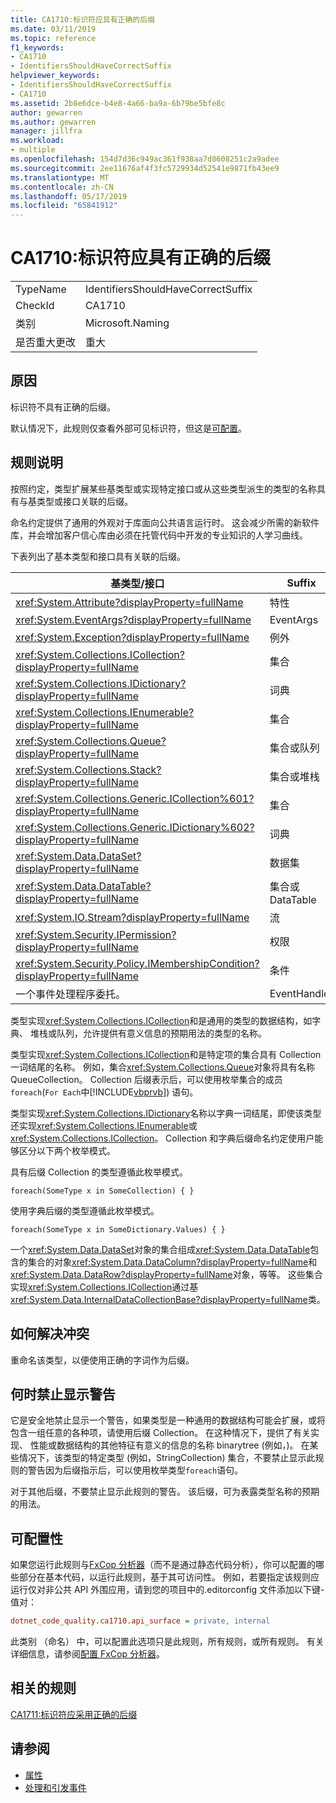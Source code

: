 ```yaml
---
title: CA1710:标识符应具有正确的后缀
ms.date: 03/11/2019
ms.topic: reference
f1_keywords:
- CA1710
- IdentifiersShouldHaveCorrectSuffix
helpviewer_keywords:
- IdentifiersShouldHaveCorrectSuffix
- CA1710
ms.assetid: 2b8e6dce-b4e8-4a66-ba9a-6b79be5bfe8c
author: gewarren
ms.author: gewarren
manager: jillfra
ms.workload:
- multiple
ms.openlocfilehash: 154d7d36c949ac361f938aa7d8608251c2a9adee
ms.sourcegitcommit: 2ee11676af4f3fc5729934d52541e9871fb43ee9
ms.translationtype: MT
ms.contentlocale: zh-CN
ms.lasthandoff: 05/17/2019
ms.locfileid: "65841912"
---
```

# <a name="ca1710-identifiers-should-have-correct-suffix"></a>CA1710:标识符应具有正确的后缀

|||
|-|-|
|TypeName|IdentifiersShouldHaveCorrectSuffix|
|CheckId|CA1710|
|类别|Microsoft.Naming|
|是否重大更改|重大|

## <a name="cause"></a>原因

标识符不具有正确的后缀。

默认情况下，此规则仅查看外部可见标识符，但这是[可配置](#configurability)。

## <a name="rule-description"></a>规则说明

按照约定，类型扩展某些基类型或实现特定接口或从这些类型派生的类型的名称具有与基类型或接口关联的后缀。

命名约定提供了通用的外观对于库面向公共语言运行时。 这会减少所需的新软件库，并会增加客户信心库由必须在托管代码中开发的专业知识的人学习曲线。

下表列出了基本类型和接口具有关联的后缀。

|基类型/接口|Suffix|
|--------------------------|------------|
|<xref:System.Attribute?displayProperty=fullName>|特性|
|<xref:System.EventArgs?displayProperty=fullName>|EventArgs|
|<xref:System.Exception?displayProperty=fullName>|例外|
|<xref:System.Collections.ICollection?displayProperty=fullName>|集合|
|<xref:System.Collections.IDictionary?displayProperty=fullName>|词典|
|<xref:System.Collections.IEnumerable?displayProperty=fullName>|集合|
|<xref:System.Collections.Queue?displayProperty=fullName>|集合或队列|
|<xref:System.Collections.Stack?displayProperty=fullName>|集合或堆栈|
|<xref:System.Collections.Generic.ICollection%601?displayProperty=fullName>|集合|
|<xref:System.Collections.Generic.IDictionary%602?displayProperty=fullName>|词典|
|<xref:System.Data.DataSet?displayProperty=fullName>|数据集|
|<xref:System.Data.DataTable?displayProperty=fullName>|集合或 DataTable|
|<xref:System.IO.Stream?displayProperty=fullName>|流|
|<xref:System.Security.IPermission?displayProperty=fullName>|权限|
|<xref:System.Security.Policy.IMembershipCondition?displayProperty=fullName>|条件|
|一个事件处理程序委托。|EventHandler|

类型实现<xref:System.Collections.ICollection>和是通用的类型的数据结构，如字典、 堆栈或队列，允许提供有意义信息的预期用法的类型的名称。

类型实现<xref:System.Collections.ICollection>和是特定项的集合具有 Collection 一词结尾的名称。 例如，集合<xref:System.Collections.Queue>对象将具有名称 QueueCollection。 Collection 后缀表示后，可以使用枚举集合的成员`foreach`(`For Each`中[!INCLUDE[vbprvb](../code-quality/includes/vbprvb_md.md)]) 语句。

类型实现<xref:System.Collections.IDictionary>名称以字典一词结尾，即使该类型还实现<xref:System.Collections.IEnumerable>或<xref:System.Collections.ICollection>。 Collection 和字典后缀命名约定使用户能够区分以下两个枚举模式。

具有后缀 Collection 的类型遵循此枚举模式。

```
foreach(SomeType x in SomeCollection) { }
```

使用字典后缀的类型遵循此枚举模式。

```
foreach(SomeType x in SomeDictionary.Values) { }
```

一个<xref:System.Data.DataSet>对象的集合组成<xref:System.Data.DataTable>包含的集合的对象<xref:System.Data.DataColumn?displayProperty=fullName>和<xref:System.Data.DataRow?displayProperty=fullName>对象，等等。 这些集合实现<xref:System.Collections.ICollection>通过基<xref:System.Data.InternalDataCollectionBase?displayProperty=fullName>类。

## <a name="how-to-fix-violations"></a>如何解决冲突

重命名该类型，以便使用正确的字词作为后缀。

## <a name="when-to-suppress-warnings"></a>何时禁止显示警告

它是安全地禁止显示一个警告，如果类型是一种通用的数据结构可能会扩展，或将包含一组任意的各种项，请使用后缀 Collection。 在这种情况下，提供了有关实现、 性能或数据结构的其他特征有意义的信息的名称 binarytree (例如，)。 在某些情况下，该类型的特定类型 (例如，StringCollection) 集合，不要禁止显示此规则的警告因为后缀指示后，可以使用枚举类型`foreach`语句。

对于其他后缀，不要禁止显示此规则的警告。 该后缀，可为表露类型名称的预期的用法。

## <a name="configurability"></a>可配置性

如果您运行此规则与[FxCop 分析器](install-fxcop-analyzers.md)（而不是通过静态代码分析），你可以配置的哪些部分在基本代码，以运行此规则，基于其可访问性。 例如，若要指定该规则应运行仅对非公共 API 外围应用，请到您的项目中的.editorconfig 文件添加以下键-值对：

```ini
dotnet_code_quality.ca1710.api_surface = private, internal
```

此类别 （命名） 中，可以配置此选项只是此规则，所有规则，或所有规则。 有关详细信息，请参阅[配置 FxCop 分析器](configure-fxcop-analyzers.md)。

## <a name="related-rules"></a>相关的规则

[CA1711:标识符应采用正确的后缀](../code-quality/ca1711-identifiers-should-not-have-incorrect-suffix.md)

## <a name="see-also"></a>请参阅

- [属性](/dotnet/standard/design-guidelines/attributes)
- [处理和引发事件](/dotnet/standard/events/index)